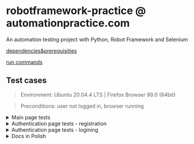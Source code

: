 # robotframework-practice @ automationpractice.com
An automation testing project with Python, Robot Framework and Selenium

[dependencies&prerequisities](https://github.com/rpodsiadly/selenium-practice/blob/main/README.md)

[run commands](https://dev.to/juperala/how-to-run-robot-framework-test-from-command-line-5aa)

## Test cases 

> Environment: Ubuntu 20.04.4 LTS | Firefox Browser 99.0 (64bit)

> Preconditions: user not logged in, browser running
<details><summary>Main page tests</summary>
  
  - loading main page
  - passing to *WOMEN* subpage
  - passing to *DRESSES* subpage
  - passing to *T-SHIRTS* subpage
  - passing to authentication page
  - adding to cart a product with certian value from *DRESSES* subpage
</details>
<details><summary>Authentication page tests - registration</summary>
  
  - new user registration with email already taken - negative
  - new user registration with incorrect date of birth - negative
  - new user registration with incorrect password - negative
</details>
<details><summary>Authentication page tests - logining</summary>
  
  - logining negative
  - logining positive
</details>
<details><summary>Docs in Polish</summary>

[click](https://drive.google.com/file/d/1riE_vAKxEHhl4r_Ob3s_w5SmL_vROdco/view?usp=share_link)
</details>

